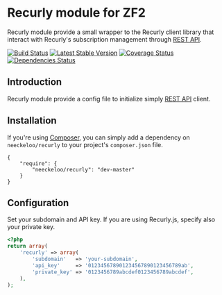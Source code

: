 Recurly module for ZF2
======================

Recurly module provide a small wrapper to the Recurly client library that interact with Recurly's subscription management through [REST API](http://docs.recurly.com/api).

[![Build Status](https://secure.travis-ci.org/neeckeloo/Recurly.png?branch=master)](http://travis-ci.org/neeckeloo/Recurly)
[![Latest Stable Version](https://poser.pugx.org/neeckeloo/Recurly/v/stable.png)](https://packagist.org/packages/neeckeloo/Recurly)
[![Coverage Status](https://coveralls.io/repos/neeckeloo/Recurly/badge.png)](https://coveralls.io/r/neeckeloo/Recurly)
[![Dependencies Status](https://depending.in/neeckeloo/Recurly.png)](http://depending.in/neeckeloo/Recurly)

Introduction
------------

Recurly module provide a config file to initialize simply [REST API](http://docs.recurly.com/api) client.

Installation
------------

If you're using [Composer](http://getcomposer.org/), you can simply add a dependency on `neeckeloo/recurly` to your project's `composer.json` file.

    {
        "require": {
            "neeckeloo/recurly": "dev-master"
        }
    }

Configuration
-------------

Set your subdomain and API key. If you are using Recurly.js, specify also your private key.

```php
<?php
return array(
    'recurly' => array(
        'subdomain'   => 'your-subdomain',
        'api_key'     => '012345678901234567890123456789ab',
        'private_key' => '0123456789abcdef0123456789abcdef',
    ),
);
```
